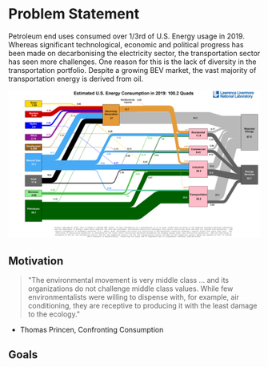 # Problem Statement

Petroleum end uses consumed over 1/3rd of U.S. Energy usage in 2019.  Whereas significant technological, economic and political progress has been made on decarbonising the electricity sector, the transportation sector has seen more challenges.  One reason for this is the lack of diversity in the transportation portfolio.  Despite a growing BEV market, the vast majority of transportation energy is derived from oil.

![Sankey Diagram](./static/Energy_US_2019.png)

## Motivation

>  "The environmental movement is very middle class ... and its organizations do not challenge middle class values.  While few environmentalists were willing to dispense with, for example, air conditioning, they are receptive to producing it with the least damage to the ecology."  

- Thomas Princen, Confronting Consumption

## Goals